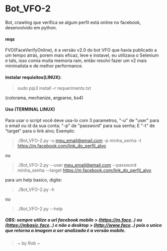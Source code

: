 # Bot_VFO-2
Bot, crawling que verifica se algum perfil está online no facebook, desenvolvido em python.


#### reqs
FVO(FaceVerifyOnline), é a versão v2.0 do bot VFO que havia publicado a um tempo atrás, porem mais eficaz, leve e instavel, eu utilizava o Selenium e tals, isso comia muita memoria ram, então resolvi fazer um v2 mais minimalista e de melhor performance.


#### instalar requisitos(LINUX):
> sudo pip3 install -r requeriments.txt

(colorama, mechanize, argparse, bs4)

#### Uso (TERMINAL LINUX)
Para usar o script você deve usa-lo com 3 parametros, "-u" de "user" para o email ou id da sua conta; "-p" de "password" para sua senha; E "-t" de "target" para o link alvo; Exemplo:

> ./Bot_VFO-2.py -u meu_email@email.com -p minha_senha -t https://m.facebook.com/link_do_perfil_alvo

ou

> ./Bot_VFO-2.py --user meu_email@email.com --password minha_senha --target https://m.facebook.com/link_do_perfil_alvo

para um help basico, digite:

> ./Bot_VFO-2.py -h

ou

> ./Bot_VFO-2.py --help


##### OBS: sempre utilize o url facebook mobile > (https://m.face..) ou (https://mbasic.face..) e não o desktop > (http://www.face..) pois o unico que retorna a imagem a ser analizada é a versão mobile.


> ~ by Rob ~
